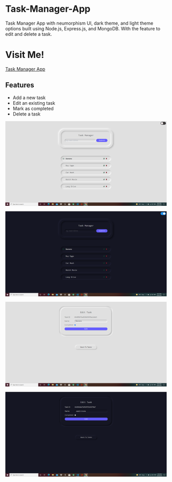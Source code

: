 # Task-Manager-App

Task Manager App with neumorphism UI, dark theme, and light theme options built using Node.js, Express.js, and MongoDB. With the feature to edit and delete a task.

# Visit Me!

[Task Manager App](https://taskmanager-api-v1.herokuapp.com/)

## Features

- Add a new task
- Edit an existing task
- Mark as completed
- Delete a task

![screenshot](./assets/light1.png)

![screenshot2](./assets/dark2.png)

![screenshot3](./assets/light2.png)

![screenshot4](./assets/dark1.png)
